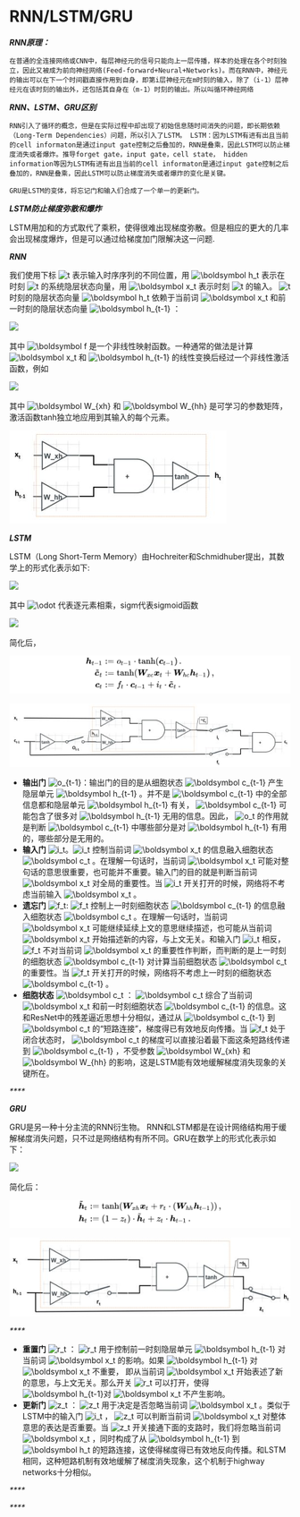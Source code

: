 # RNN/LSTM/GRU

_**RNN原理：**_

`在普通的全连接网络或CNN中，每层神经元的信号只能向上一层传播，样本的处理在各个时刻独立，因此又被成为前向神经网络(Feed-forward+Neural+Networks)。而在RNN中，神经元的输出可以在下一个时间戳直接作用到自身，即第i层神经元在m时刻的输入，除了（i-1）层神经元在该时刻的输出外，还包括其自身在（m-1）时刻的输出。所以叫循环神经网络` 

_**RNN、LSTM、GRU区别**_

`RNN引入了循环的概念，但是在实际过程中却出现了初始信息随时间消失的问题，即长期依赖（Long-Term Dependencies）问题，所以引入了LSTM。 LSTM：因为LSTM有进有出且当前的cell informaton是通过input gate控制之后叠加的，RNN是叠乘，因此LSTM可以防止梯度消失或者爆炸。推导forget gate，input gate，cell state， hidden information等因为LSTM有进有出且当前的cell informaton是通过input gate控制之后叠加的，RNN是叠乘，因此LSTM可以防止梯度消失或者爆炸的变化是关键。`

`GRU是LSTM的变体，将忘记门和输入们合成了一个单一的更新门。`

_**LSTM防止梯度弥散和爆炸**_

LSTM用加和的方式取代了乘积，使得很难出现梯度弥散。但是相应的更大的几率会出现梯度爆炸，但是可以通过给梯度加门限解决这一问题.



_**RNN**_

我们使用下标 ![t](https://www.zhihu.com/equation?tex=t) 表示输入时序序列的不同位置，用 ![\boldsymbol h\_t](https://www.zhihu.com/equation?tex=%5Cboldsymbol+h_t) 表示在时刻 ![t](https://www.zhihu.com/equation?tex=t) 的系统隐层状态向量，用 ![\boldsymbol x\_t](https://www.zhihu.com/equation?tex=%5Cboldsymbol+x_t) 表示时刻 ![t](https://www.zhihu.com/equation?tex=t) 的输入。 ![t](https://www.zhihu.com/equation?tex=t) 时刻的隐层状态向量 ![\boldsymbol h\_t](https://www.zhihu.com/equation?tex=%5Cboldsymbol+h_t) 依赖于当前词 ![\boldsymbol x\_t](https://www.zhihu.com/equation?tex=%5Cboldsymbol+x_t) 和前一时刻的隐层状态向量 ![\boldsymbol h\_{t-1}](https://www.zhihu.com/equation?tex=%5Cboldsymbol+h_%7Bt-1%7D) ：

![](https://www.zhihu.com/equation?tex=%5Cboldsymbol+h_t+%3A%3D+%5Cboldsymbol+f%28%5Cboldsymbol+x_t%2C+%5Cboldsymbol+h_%7Bt-1%7D%29+%5C%2C%2C+%5C%5C)

其中 ![\boldsymbol f](https://www.zhihu.com/equation?tex=%5Cboldsymbol+f) 是一个非线性映射函数。一种通常的做法是计算 ![\boldsymbol x\_t](https://www.zhihu.com/equation?tex=%5Cboldsymbol+x_t) 和 ![\boldsymbol h\_{t-1}](https://www.zhihu.com/equation?tex=%5Cboldsymbol+h_%7Bt-1%7D) 的线性变换后经过一个非线性激活函数，例如

![](https://www.zhihu.com/equation?tex=%5Cboldsymbol+h_t+%3A%3D+%5Cmathrm%7Btanh%7D%28%5Cboldsymbol+W_%7Bxh%7D%5Cboldsymbol+x_t+%2B+%5Cboldsymbol+W_%7Bhh%7D%5Cboldsymbol+h_%7Bt-1%7D%29+%5C%2C%2C+%5C%5C)

其中 ![\boldsymbol W\_{xh}](https://www.zhihu.com/equation?tex=%5Cboldsymbol+W_%7Bxh%7D) 和 ![\boldsymbol W\_{hh}](https://www.zhihu.com/equation?tex=%5Cboldsymbol+W_%7Bhh%7D) 是可学习的参数矩阵，激活函数tanh独立地应用到其输入的每个元素。

![](../../.gitbook/assets/image%20%2841%29.png)



_**LSTM**_

LSTM（Long Short-Term Memory）由Hochreiter和Schmidhuber提出，其数学上的形式化表示如下:

![](https://www.zhihu.com/equation?tex=%5Cbegin%7Beqnarray%7D+%5Cboldsymbol+i_t+%26%3A%3D%26+%5Cmathrm%7Bsigm%7D%28%5Cboldsymbol+W_%7Bxi%7D%5Cboldsymbol+x_t+%2B+%5Cboldsymbol+W_%7Bhi%7D%5Cboldsymbol+h_%7Bt-1%7D%29+%5C%2C%2C+%5C%5C+%5Cboldsymbol+f_t+%26%3A%3D%26+%5Cmathrm%7Bsigm%7D%28%5Cboldsymbol+W_%7Bxf%7D%5Cboldsymbol++x_t+%2B+%5Cboldsymbol+W_%7Bhf%7D%5Cboldsymbol+h_%7Bt-1%7D%29+%5C%2C%2C+%5C%5C+%5Cboldsymbol+o_t+%26%3A%3D%26+%5Cmathrm%7Bsigm%7D%28%5Cboldsymbol+W_%7Bxo%7D%5Cboldsymbol+x_t+%2B+%5Cboldsymbol+W_%7Bho%7D%5Cboldsymbol+h_%7Bt-1%7D%29+%5C%2C%2C+%5C%5C+%5Ctilde%7B%5Cboldsymbol+c%7D_t+%26%3A%3D%26+%5Cmathrm%7Btanh%7D%28%5Cboldsymbol+W_%7Bxc%7D%5Cboldsymbol+x_t+%2B+%5Cboldsymbol+W_%7Bhc%7D%5Cboldsymbol+h_%7Bt-1%7D%29+%5C%2C%2C+%5C%5C+%5Cboldsymbol+c_t+%26%3A%3D%26+%5Cboldsymbol+f_t+%5Codot+%5Cboldsymbol+c_%7Bt-1%7D+%2B+%5Cboldsymbol+i_t+%5Codot+%5Ctilde%7B%5Cboldsymbol+c%7D_t+%5C%2C%2C+%5C%5C+%5Cboldsymbol+h_t+%26%3A%3D%26+%5Cboldsymbol+o_t+%5Codot+%5Cmathrm%7Btanh%7D%28%5Cboldsymbol+c_t%29+%5C%2C.++%5Cend%7Beqnarray%7D+%5C%5C)

其中 ![\odot](https://www.zhihu.com/equation?tex=%5Codot) 代表逐元素相乘，sigm代表sigmoid函数

![](https://www.zhihu.com/equation?tex=%5Cmathrm%7Bsigm%7D%28z%29%3A%3D%5Cfrac%7B1%7D%7B1%2B%5Cexp%28-z%29%7D+%5C%2C.+%5C%5C)

简化后，

![](../../.gitbook/assets/image%20%286%29.png)

![](../../.gitbook/assets/image%20%2819%29.png)

* **输出门** ![o\_{t-1}](https://www.zhihu.com/equation?tex=o_%7Bt-1%7D)：输出门的目的是从细胞状态 ![\boldsymbol c\_{t-1}](https://www.zhihu.com/equation?tex=%5Cboldsymbol+c_%7Bt-1%7D) 产生隐层单元 ![\boldsymbol h\_{t-1}](https://www.zhihu.com/equation?tex=%5Cboldsymbol+h_%7Bt-1%7D) 。并不是 ![\boldsymbol c\_{t-1}](https://www.zhihu.com/equation?tex=%5Cboldsymbol+c_%7Bt-1%7D) 中的全部信息都和隐层单元 ![\boldsymbol h\_{t-1}](https://www.zhihu.com/equation?tex=%5Cboldsymbol+h_%7Bt-1%7D) 有关， ![\boldsymbol c\_{t-1}](https://www.zhihu.com/equation?tex=%5Cboldsymbol+c_%7Bt-1%7D) 可能包含了很多对 ![\boldsymbol h\_{t-1}](https://www.zhihu.com/equation?tex=%5Cboldsymbol+h_%7Bt-1%7D) 无用的信息。因此， ![o\_t](https://www.zhihu.com/equation?tex=o_t) 的作用就是判断 ![\boldsymbol c\_{t-1}](https://www.zhihu.com/equation?tex=%5Cboldsymbol+c_%7Bt-1%7D) 中哪些部分是对 ![\boldsymbol h\_{t-1}](https://www.zhihu.com/equation?tex=%5Cboldsymbol+h_%7Bt-1%7D) 有用的，哪些部分是无用的。
* **输入门** ![i\_t](https://www.zhihu.com/equation?tex=i_t)。![i\_t](https://www.zhihu.com/equation?tex=i_t) 控制当前词 ![\boldsymbol x\_t](https://www.zhihu.com/equation?tex=%5Cboldsymbol+x_t) 的信息融入细胞状态 ![\boldsymbol c\_t](https://www.zhihu.com/equation?tex=%5Cboldsymbol+c_t) 。在理解一句话时，当前词 ![\boldsymbol x\_t](https://www.zhihu.com/equation?tex=%5Cboldsymbol+x_t) 可能对整句话的意思很重要，也可能并不重要。输入门的目的就是判断当前词 ![\boldsymbol x\_t](https://www.zhihu.com/equation?tex=%5Cboldsymbol+x_t) 对全局的重要性。当 ![i\_t](https://www.zhihu.com/equation?tex=i_t) 开关打开的时候，网络将不考虑当前输入 ![\boldsymbol x\_t](https://www.zhihu.com/equation?tex=%5Cboldsymbol+x_t) 。
* **遗忘门** ![f\_t](https://www.zhihu.com/equation?tex=f_t): ![f\_t](https://www.zhihu.com/equation?tex=f_t) 控制上一时刻细胞状态 ![\boldsymbol c\_{t-1}](https://www.zhihu.com/equation?tex=%5Cboldsymbol+c_%7Bt-1%7D) 的信息融入细胞状态 ![\boldsymbol c\_t](https://www.zhihu.com/equation?tex=%5Cboldsymbol+c_t) 。在理解一句话时，当前词 ![\boldsymbol x\_t](https://www.zhihu.com/equation?tex=%5Cboldsymbol+x_t) 可能继续延续上文的意思继续描述，也可能从当前词 ![\boldsymbol x\_t](https://www.zhihu.com/equation?tex=%5Cboldsymbol+x_t) 开始描述新的内容，与上文无关。和输入门 ![i\_t](https://www.zhihu.com/equation?tex=i_t) 相反， ![f\_t](https://www.zhihu.com/equation?tex=f_t) 不对当前词 ![\boldsymbol x\_t](https://www.zhihu.com/equation?tex=%5Cboldsymbol+x_t) 的重要性作判断，而判断的是上一时刻的细胞状态 ![\boldsymbol c\_{t-1}](https://www.zhihu.com/equation?tex=%5Cboldsymbol+c_%7Bt-1%7D) 对计算当前细胞状态 ![\boldsymbol c\_t](https://www.zhihu.com/equation?tex=%5Cboldsymbol+c_t) 的重要性。当 ![f\_t](https://www.zhihu.com/equation?tex=f_t) 开关打开的时候，网络将不考虑上一时刻的细胞状态 ![\boldsymbol c\_{t-1}](https://www.zhihu.com/equation?tex=%5Cboldsymbol+c_%7Bt-1%7D) 。
* **细胞状态** ![\boldsymbol c\_t](https://www.zhihu.com/equation?tex=%5Cboldsymbol+c_t) ： ![\boldsymbol c\_t](https://www.zhihu.com/equation?tex=%5Cboldsymbol+c_t) 综合了当前词 ![\boldsymbol x\_t](https://www.zhihu.com/equation?tex=%5Cboldsymbol+x_t) 和前一时刻细胞状态 ![\boldsymbol c\_{t-1}](https://www.zhihu.com/equation?tex=%5Cboldsymbol+c_%7Bt-1%7D) 的信息。这和ResNet中的残差逼近思想十分相似，通过从 ![\boldsymbol c\_{t-1}](https://www.zhihu.com/equation?tex=%5Cboldsymbol+c_%7Bt-1%7D) 到 ![\boldsymbol c\_t](https://www.zhihu.com/equation?tex=%5Cboldsymbol+c_t) 的“短路连接”，梯度得已有效地反向传播。当 ![f\_t](https://www.zhihu.com/equation?tex=f_t) 处于闭合状态时， ![\boldsymbol c\_t](https://www.zhihu.com/equation?tex=%5Cboldsymbol+c_t) 的梯度可以直接沿着最下面这条短路线传递到 ![\boldsymbol c\_{t-1}](https://www.zhihu.com/equation?tex=%5Cboldsymbol+c_%7Bt-1%7D) ，不受参数 ![\boldsymbol W\_{xh}](https://www.zhihu.com/equation?tex=%5Cboldsymbol+W_%7Bxh%7D) 和 ![\boldsymbol W\_{hh}](https://www.zhihu.com/equation?tex=%5Cboldsymbol+W_%7Bhh%7D) 的影响，这是LSTM能有效地缓解梯度消失现象的关键所在。

_\*\*\*\*_

_**GRU**_

GRU是另一种十分主流的RNN衍生物。 RNN和LSTM都是在设计网络结构用于缓解梯度消失问题，只不过是网络结构有所不同。GRU在数学上的形式化表示如下：

![](https://www.zhihu.com/equation?tex=%5Cbegin%7Beqnarray%7D+%5Cboldsymbol+z_t+%26%3A%3D%26+%5Cmathrm%7Bsigm%7D%28%5Cboldsymbol+W_%7Bxz%7D%5Cboldsymbol+x_t+%2B+%5Cboldsymbol+W_%7Bhz%7D%5Cboldsymbol++h_%7Bt-1%7D%29%5C%2C%2C+%5C%5C+%5Cboldsymbol+r_t+%26%3A%3D%26+%5Cmathrm%7Bsigm%7D%28%5Cboldsymbol+W_%7Bxr%7D%5Cboldsymbol+x_t+%2B+%5Cboldsymbol+W_%7Bhr%7D%5Cboldsymbol+h_%7Bt-1%7D%29%5C%2C%2C+%5C%5C+%5Ctilde%7B%5Cboldsymbol+h%7D_t+%26%3A%3D%26+%5Cmathrm%7Btanh%7D%28%5Cboldsymbol+W_%7Bxh%7D%5Cboldsymbol+x_t+%2B+%5Cboldsymbol+r_t%5Codot%28%5Cboldsymbol+W_%7Bhh%7D%5Cboldsymbol+h_%7Bt-1%7D%29%29%5C%2C%2C+%5C%5C+%5Cboldsymbol+h_t+%26%3A%3D%26+%28%5Cboldsymbol+1-%5Cboldsymbol+z_t%29%5Codot+%5Ctilde%7B%5Cboldsymbol+h%7D_t+%2B+%5Cboldsymbol+z_t+%5Codot+%5Cboldsymbol+h_%7Bt-1%7D+%5C%2C.+%5Cend%7Beqnarray%7D+%5C%5C)

简化后：

![](../../.gitbook/assets/image%20%2836%29.png)

![](../../.gitbook/assets/image%20%2811%29.png)

_\*\*\*\*_

* **重置门** ![r\_t](https://www.zhihu.com/equation?tex=r_t) ： ![r\_t](https://www.zhihu.com/equation?tex=r_t) 用于控制前一时刻隐层单元 ![\boldsymbol h\_{t-1}](https://www.zhihu.com/equation?tex=%5Cboldsymbol+h_%7Bt-1%7D) 对当前词 ![\boldsymbol x\_t](https://www.zhihu.com/equation?tex=%5Cboldsymbol+x_t) 的影响。如果 ![\boldsymbol h\_{t-1}](https://www.zhihu.com/equation?tex=%5Cboldsymbol+h_%7Bt-1%7D) 对 ![\boldsymbol x\_t](https://www.zhihu.com/equation?tex=%5Cboldsymbol+x_t) 不重要， 即从当前词 ![\boldsymbol x\_t](https://www.zhihu.com/equation?tex=%5Cboldsymbol+x_t) 开始表述了新的意思，与上文无关。那么开关 ![r\_t](https://www.zhihu.com/equation?tex=r_t) 可以打开，使得 ![\boldsymbol h\_{t-1}](https://www.zhihu.com/equation?tex=%5Cboldsymbol+h_%7Bt-1%7D)对 ![\boldsymbol x\_t](https://www.zhihu.com/equation?tex=%5Cboldsymbol+x_t) 不产生影响。
* **更新门** ![z\_t](https://www.zhihu.com/equation?tex=z_t) ： ![z\_t](https://www.zhihu.com/equation?tex=z_t) 用于决定是否忽略当前词 ![\boldsymbol x\_t](https://www.zhihu.com/equation?tex=%5Cboldsymbol+x_t) 。类似于LSTM中的输入门 ![i\_t](https://www.zhihu.com/equation?tex=i_t) ， ![z\_t](https://www.zhihu.com/equation?tex=z_t) 可以判断当前词 ![\boldsymbol x\_t](https://www.zhihu.com/equation?tex=%5Cboldsymbol+x_t) 对整体意思的表达是否重要。当 ![z\_t](https://www.zhihu.com/equation?tex=z_t) 开关接通下面的支路时，我们将忽略当前词 ![\boldsymbol x\_t](https://www.zhihu.com/equation?tex=%5Cboldsymbol+x_t) ，同时构成了从 ![\boldsymbol h\_{t-1}](https://www.zhihu.com/equation?tex=%5Cboldsymbol+h_%7Bt-1%7D) 到 ![\boldsymbol h\_t](https://www.zhihu.com/equation?tex=%5Cboldsymbol+h_t) 的短路连接，这使得梯度得已有效地反向传播。和LSTM相同，这种短路机制有效地缓解了梯度消失现象，这个机制于highway networks十分相似。

_\*\*\*\*_

_\*\*\*\*_

